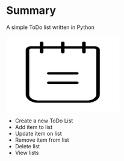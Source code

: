 <h1>Summary</h1>

<p> A simple ToDo list written in Python </p>
<img src="logo.png" alt="To Do App Logo" width="300" height="200" class="center">
<ul>
    <li>Create a new ToDo List</li>
    <li>Add item to list</li>
    <li>Update item on list</li>
    <li>Remove item from list</li>
    <li>Delete list</li>
    <li>View lists</li>
</ul>